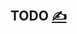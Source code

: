 
## TODO [<span style='font-size:20px;'>&#x270D;</span>](https://github.com/php-func/www/edit/main/DOCS/TODO.md)

